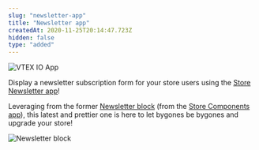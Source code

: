 ```yaml
---
slug: "newsletter-app"
title: "Newsletter app"
createdAt: 2020-11-25T20:14:47.723Z
hidden: false
type: "added"
---
```


![VTEX IO App](https://cdn.jsdelivr.net/gh/vtexdocs/dev-portal-content@main/images/newsletter-app-0.png)

Display a newsletter subscription form for your store users using the [Store Newsletter app](https://vtex.io/docs/components/all/vtex.store-newsletter/)!

Leveraging from the former [Newsletter block](https://github.com/vtex-apps/store-components/blob/master/docs/Newsletter.md) (from the [Store Components app](https://vtex.io/docs/components/all/vtex.store-components/)), this latest and prettier one is here to let bygones be bygones and upgrade your store!

![Newsletter block](https://cdn.jsdelivr.net/gh/vtexdocs/dev-portal-content@main/images/newsletter-app-1.png)
